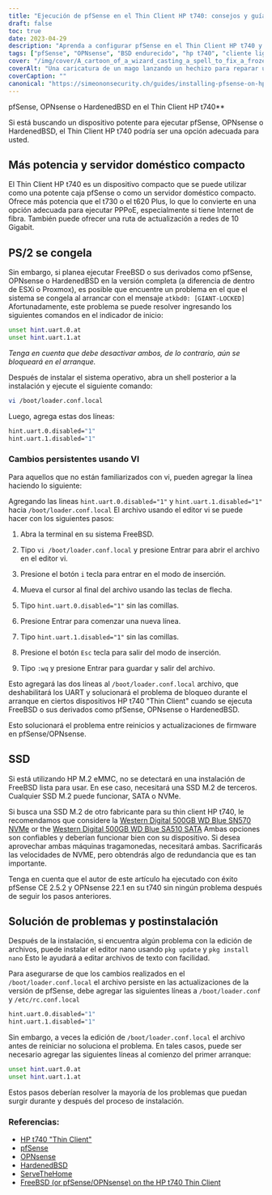 ```yaml
---
title: "Ejecución de pfSense en el Thin Client HP t740: consejos y guía de solución de problemas"
draft: false
toc: true
date: 2023-04-29
description: "Aprenda a configurar pfSense en el Thin Client HP t740 y a solucionar posibles problemas, como congelamiento y problemas de detección de SSD."
tags: ["pfSense", "OPNsense", "BSD endurecido", "hp t740", "cliente ligero", "servidor doméstico", "PPPoE", "FreeBSD", "indicador de arranque", "loader.conf.local", "editor nano", "Detección de SSD", "SSD M.2", "Occidente digital", "solución de problemas", "posterior a la instalación", "UART", "ESXi", "proxmox"]
cover: "/img/cover/A_cartoon_of_a_wizard_casting_a_spell_to_fix_a_frozen_computer.png"
coverAlt: "Una caricatura de un mago lanzando un hechizo para reparar una computadora congelada, con una burbuja de diálogo que dice Problema resuelto"
coverCaption: ""
canonical: "https://simeononsecurity.ch/guides/installing-pfsense-on-hp-t740-thin-client/"
---
```

 pfSense, OPNsense o HardenedBSD en el Thin Client HP t740**

Si está buscando un dispositivo potente para ejecutar pfSense, OPNsense o HardenedBSD, el Thin Client HP t740 podría ser una opción adecuada para usted.

## Más potencia y servidor doméstico compacto

El Thin Client HP t740 es un dispositivo compacto que se puede utilizar como una potente caja pfSense o como un servidor doméstico compacto. Ofrece más potencia que el t730 o el t620 Plus, lo que lo convierte en una opción adecuada para ejecutar PPPoE, especialmente si tiene Internet de fibra. También puede ofrecer una ruta de actualización a redes de 10 Gigabit.

## PS/2 se congela

Sin embargo, si planea ejecutar FreeBSD o sus derivados como pfSense, OPNsense o HardenedBSD en la versión completa (a diferencia de dentro de ESXi o Proxmox), es posible que encuentre un problema en el que el sistema se congela al arrancar con el mensaje `atkbd0: [GIANT-LOCKED]` Afortunadamente, este problema se puede resolver ingresando los siguientes comandos en el indicador de inicio:

```bash
unset hint.uart.0.at
unset hint.uart.1.at
```

*Tenga en cuenta que debe desactivar ambos, de lo contrario, aún se bloqueará en el arranque.*

Después de instalar el sistema operativo, abra un shell posterior a la instalación y ejecute el siguiente comando:

```bash
vi /boot/loader.conf.local
```
Luego, agrega estas dos líneas:
```bash
hint.uart.0.disabled="1"
hint.uart.1.disabled="1"
```

### Cambios persistentes usando VI
Para aquellos que no están familiarizados con vi, pueden agregar la línea haciendo lo siguiente:

Agregando las lineas `hint.uart.0.disabled="1"` y `hint.uart.1.disabled="1"` hacia `/boot/loader.conf.local` El archivo usando el editor vi se puede hacer con los siguientes pasos:

1. Abra la terminal en su sistema FreeBSD.

2. Tipo `vi /boot/loader.conf.local` y presione Entrar para abrir el archivo en el editor vi.

3. Presione el botón `i` tecla para entrar en el modo de inserción.

4. Mueva el cursor al final del archivo usando las teclas de flecha.

5. Tipo `hint.uart.0.disabled="1"` sin las comillas.

6. Presione Entrar para comenzar una nueva línea.

7. Tipo `hint.uart.1.disabled="1"` sin las comillas.

8. Presione el botón `Esc` tecla para salir del modo de inserción.

9. Tipo `:wq` y presione Entrar para guardar y salir del archivo.

Esto agregará las dos líneas al `/boot/loader.conf.local` archivo, que deshabilitará los UART y solucionará el problema de bloqueo durante el arranque en ciertos dispositivos HP t740 "Thin Client" cuando se ejecuta FreeBSD o sus derivados como pfSense, OPNsense o HardenedBSD.

Esto solucionará el problema entre reinicios y actualizaciones de firmware en pfSense/OPNsense.

## SSD

Si está utilizando HP M.2 eMMC, no se detectará en una instalación de FreeBSD lista para usar. En ese caso, necesitará una SSD M.2 de terceros. Cualquier SSD M.2 puede funcionar, SATA o NVMe.

Si busca una SSD M.2 de otro fabricante para su thin client HP t740, le recomendamos que considere la [Western Digital 500GB WD Blue SN570 NVMe](https://amzn.to/44bFCBk) or the [Western Digital 500GB WD Blue SA510 SATA](https://amzn.to/3AEbd0V) Ambas opciones son confiables y deberían funcionar bien con su dispositivo. Si desea aprovechar ambas máquinas tragamonedas, necesitará ambas. Sacrificarás las velocidades de NVME, pero obtendrás algo de redundancia que es tan importante.

Tenga en cuenta que el autor de este artículo ha ejecutado con éxito pfSense CE 2.5.2 y OPNsense 22.1 en su t740 sin ningún problema después de seguir los pasos anteriores.

## Solución de problemas y postinstalación

Después de la instalación, si encuentra algún problema con la edición de archivos, puede instalar el editor nano usando `pkg update` y `pkg install nano` Esto le ayudará a editar archivos de texto con facilidad.

Para asegurarse de que los cambios realizados en el `/boot/loader.conf.local` el archivo persiste en las actualizaciones de la versión de pfSense, debe agregar las siguientes líneas a `/boot/loader.conf` y `/etc/rc.conf.local` 
```bash
hint.uart.0.disabled="1"
hint.uart.1.disabled="1"
```

Sin embargo, a veces la edición de `/boot/loader.conf.local` el archivo antes de reiniciar no soluciona el problema. En tales casos, puede ser necesario agregar las siguientes líneas al comienzo del primer arranque:

```bash
unset hint.uart.0.at
unset hint.uart.1.at
```

Estos pasos deberían resolver la mayoría de los problemas que puedan surgir durante y después del proceso de instalación.

### Referencias:
- [HP t740 "Thin Client"](https://www8.hp.com/us/en/thin-clients/t740.html)
- [pfSense](https://www.pfsense.org/)
- [OPNsense](https://opnsense.org/)
- [HardenedBSD](https://hardenedbsd.org/)
- [ServeTheHome](https://www.servethehome.com/hp-t740-thin-client-review/)
- [FreeBSD (or pfSense/OPNsense) on the HP t740 Thin Client](https://www.neelc.org/posts/hp-t740-freebsd/)